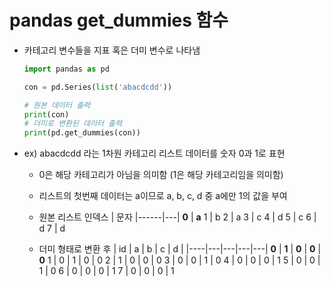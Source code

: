# pandas get_dummies 함수

- 카테고리 변수들을 지표 혹은 더미 변수로 나타냄
  
  ```python
  import pandas as pd

  con = pd.Series(list('abacdcdd'))

  # 원본 데이터 출력
  print(con)
  # 더미로 변환된 데이터 출력
  print(pd.get_dummies(con))
  ```

- ex) abacdcdd 라는 1차원 카테고리 리스트 데이터를 숫자 0과 1로 표현
  - 0은 해당 카테고리가 아님을 의미함 (1은 해당 카테고리임을 의미함)
  - 리스트의 첫번째 데이터는 a이므로 a, b, c, d 중 a에만 1의 값을 부여

  - 원본 리스트
    인덱스 | 문자
    |------|---|
      **0**  |  **a**
      1  |  b
      2  |  a
      3  |  c
      4  |  d
      5  |  c
      6  |  d
      7  |  d
  - 더미 형태로 변환 후
    | id | a | b | c | d |
    |----|---|---|---|---|
    **0** | **1** | **0** | **0** | **0**
    1 | 0 | 1 | 0 | 0
    2 | 1 | 0 | 0 | 0
    3 | 0 | 0 | 1 | 0
    4 | 0 | 0 | 0 | 1
    5 | 0 | 0 | 1 | 0
    6 | 0 | 0 | 0 | 1
    7 | 0 | 0 | 0 | 1